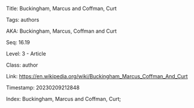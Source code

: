 Title:  Buckingham, Marcus and Coffman, Curt

Tags:   authors

AKA:    Buckingham, Marcus, Coffman and Curt

Seq:    16.19

Level:  3 - Article

Class:  author

Link:   https://en.wikipedia.org/wiki/Buckingham_Marcus_Coffman_And_Curt

Timestamp: 20230209212848

Index:  Buckingham, Marcus and Coffman, Curt; 
